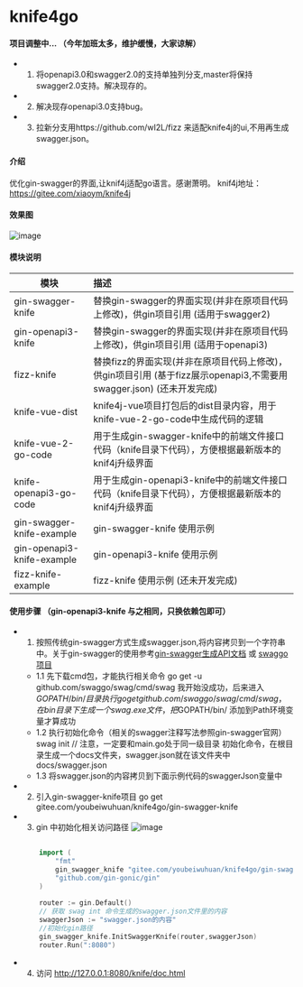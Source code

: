 # knife4go

#### 项目调整中... （今年加班太多，维护缓慢，大家谅解）
- 1. 将openapi3.0和swagger2.0的支持单独列分支,master将保持swagger2.0支持。解决现存的。
- 2. 解决现存openapi3.0支持bug。
- 3. 拉新分支用https://github.com/wI2L/fizz 来适配knife4j的ui,不用再生成swagger.json。





#### 介绍
优化gin-swagger的界面,让knif4j适配go语言。感谢萧明。
knif4j地址：https://gitee.com/xiaoym/knife4j


#### 效果图
![image](https://gitee.com/youbeiwuhuan/knife4go/raw/master/img/knife4go.png)


#### 模块说明
| 模块                         | 描述                                                                                                                       |  
|----------------------------|:-------------------------------------------------------------------------------------------------------------------------| 
| gin-swagger-knife          | 替换gin-swagger的界面实现(并非在原项目代码上修改)，供gin项目引用 (适用于swagger2)                                                                   |  
| gin-openapi3-knife         | 替换gin-swagger的界面实现(并非在原项目代码上修改)，供gin项目引用 (适用于openapi3) |  
| fizz-knife                 | 替换fizz的界面实现(并非在原项目代码上修改)，供gin项目引用 (基于fizz展示openapi3,不需要用swagger.json)  (还未开发完成)                                          |  
| knife-vue-dist             | knife4j-vue项目打包后的dist目录内容，用于knife-vue-2-go-code中生成代码的逻辑                                                                  |    
| knife-vue-2-go-code        | 用于生成gin-swagger-knife中的前端文件接口代码（knife目录下代码），方便根据最新版本的knif4j升级界面                                                          |      
| knife-openapi3-go-code     | 用于生成gin-openapi3-knife中的前端文件接口代码（knife目录下代码），方便根据最新版本的knif4j升级界面                                                         |      
| gin-swagger-knife-example  | gin-swagger-knife 使用示例                                                                                                   |
| gin-openapi3-knife-example | gin-openapi3-knife 使用示例                       |
| fizz-knife-example         | fizz-knife 使用示例   (还未开发完成)                                                                                                             |


#### 使用步骤 （gin-openapi3-knife 与之相同，只换依赖包即可）
- 1. 按照传统gin-swagger方式生成swagger.json,将内容拷贝到一个字符串中。关于gin-swagger的使用参考[gin-swagger生成API文档](https://www.cnblogs.com/zhzhlong/p/11800787.html) 或  [swaggo项目](https://github.com/swaggo/swag)
	- 1.1 先下载cmd包，才能执行相关命令
		go get -u github.com/swaggo/swag/cmd/swag
		我开始没成功，后来进入$GOPATH/bin/ 目录执行go get github.com/swaggo/swag/cmd/swag ，在bin目录下生成一个swag.exe文件，把$GOPATH/bin/ 添加到Path环境变量才算成功
	- 1.2 执行初始化命令（相关的swagger注释写法参照gin-swagger官网）
		swag init  // 注意，一定要和main.go处于同一级目录
		初始化命令，在根目录生成一个docs文件夹，swagger.json就在该文件夹中
			docs/swagger.json
	- 1.3 将swagger.json的内容拷贝到下面示例代码的swaggerJson变量中
	
	
	
- 2. 引入gin-swagger-knife项目
	go get gitee.com/youbeiwuhuan/knife4go/gin-swagger-knife
	
	
- 3.  gin 中初始化相关访问路径
	![image](https://gitee.com/youbeiwuhuan/knife4go/raw/master/img/example.png)

	``` go
		
		import (
			"fmt"
			gin_swagger_knife "gitee.com/youbeiwuhuan/knife4go/gin-swagger-knife"
			"github.com/gin-gonic/gin"
		)
		
		router := gin.Default()
		// 获取 swag int 命令生成的swagger.json文件里的内容
		swaggerJson := "swagger.json的内容"
		//初始化gin路径
		gin_swagger_knife.InitSwaggerKnife(router,swaggerJson)
		router.Run(":8080")
	```




- 4. 访问
	http://127.0.0.1:8080/knife/doc.html
	
	